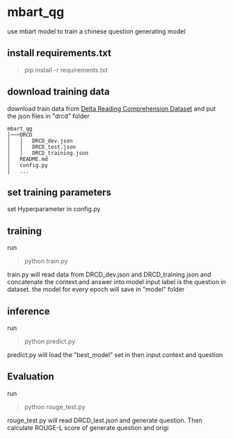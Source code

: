 # mbart_qg
use mbart model to train a chinese question generating model
## install requirements.txt
>pip install -r requirements.txt
## download training data
download train data from [Delta Reading Comprehension Dataset](https://github.com/DRCKnowledgeTeam/DRCD) and put the json files in "drcd" folder
```
mbart_qg
│───DRCD
│   │   DRCD_dev.json
│   │   DRCD_test.json
│   │   DRCD_training.json
│   README.md
│   config.py
│   ...
```
## set training parameters
set Hyperparameter in config.py

## training
run
>python train.py

train.py will read data from DRCD_dev.json and DRCD_training.json
and concatenate the context and answer into model input
label is the question in dataset.
the model for every epoch will save in "model" folder

## inference
run
>python predict.py

predict.py will load the "best_model" set in 
then input context and question

## Evaluation
run
>python rouge_test.py

rouge_test.py will read DRCD_test.json and generate question.
Then calculate ROUGE-L score of generate question and origi


